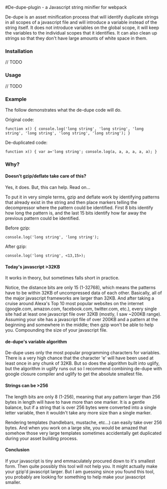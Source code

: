 #De-dupe-plugin - a Javascript string minifier for webpack

De-dupe is an asset minification process that will identify duplicate strings in all scopes of a javascript file and will introduce a variable instead of the string itself.  It does not introduce variables on the global scope, it will keep the variables to the individual scopes that it identifies.  It can also clean up strings so that they don't have large amounts of white space in them.

### Installation

// TODO

### Usage

// TODO

### Example

The follow demonstrates what the de-dupe code will do.

Original code:
```
function x() { console.log('long string', 'long string', 'long string', 'long string', 'long string', 'long string'); }
```

De-duplicated code:
```
function x() { var a='long string'; console.log(a, a, a, a, a, a); }
```

### Why?

#### Doesn't gzip/deflate take care of this?

Yes, it does. But, this can help. Read on...

To put it in very simple terms, gzip and deflate work by identifying patterns that already exist in the string and then
place markers telling the decompressor where the pattern could be identified.  First 8 bits identify how long the pattern is,
and the last 15 bits identify how far away the previous pattern could be identified.

Before gzip:
```
console.log('long string', 'long string');
```

After gzip:
```
console.log('long string', <13,15>);
```

#### Today's javascript >32KB

It works in theory, but sometimes falls short in practice.

Notice, the distance bits are only 15 (1-32768), which means the patterns have to be within 32KB of uncompressed data of each other.
Basically, all of the major javascript frameworks are larger than 32KB.  And after taking a cruise around Alexa's Top 10 most
popular websites on the internet (google.com, amazon.com, facebook.com, twitter.com, etc.), every single site had at least one
javascript file over 32KB (mostly, I saw ~200KB range).  Assuming your site has a javascript file of over 200KB and a pattern at the
beginning and somewhere in the middle; then gzip won't be able to help you.  Compounding the size of your javascript file.

#### de-dupe's variable algorithm

De-dupe uses only the most popular programming characters for variables. There is a very high chance that the character 'e' will
have been used at least once in any chunk of 32KB. But so does the algorithm built into uglify, but the algorithm in uglify runs out
so I recommend combining de-dupe with google closure compiler and uglify to get the absolute smallest file.

#### Strings can be >256

The length bits are only 8 (1-256), meaning that any pattern larger than 256 bytes in length will have to have more than one marker.
It is a gentle balance, but if a string that is over 256 bytes were converted into a single letter variable, then it wouldn't take
any more size than a single marker.

Rendering templates (handlebars, mustache, etc...) can easily take over 256 bytes. And when you work on a large site, you would be
amazed that somehow those very large templates sometimes accidentally get duplicated during your asset building process.

#### Conclusion

If your javascript is tiny and emmaculately procured down to it's smallest form. Then quite possibly this tool will not help you.
It might actually make your gzip'd javascript larger. But I am guessing since you found this tool, you probably are looking for
something to help make your javascript smaller.
